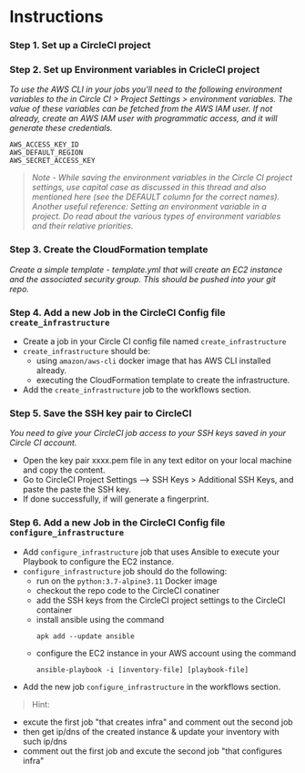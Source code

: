 # Instructions
### Step 1. Set up a CircleCI project
### Step 2. Set up Environment variables in CricleCI project
*To use the AWS CLI in your jobs you'll need to the following environment variables to the in Circle CI > Project Settings > environment variables. The value of these variables can be fetched from the AWS IAM user.
If not already, create an AWS IAM user with programmatic access, and it will generate these credentials.*
```
AWS_ACCESS_KEY_ID
AWS_DEFAULT_REGION
AWS_SECRET_ACCESS_KEY
```
>*Note - While saving the environment variables in the Circle CI project settings, use capital case as discussed in this thread and also mentioned here (see the DEFAULT column for the correct names).
Another useful reference: Setting an environment variable in a project. Do read about the various types of environment variables and their relative priorities.*
### Step 3. Create the CloudFormation template
*Create a simple template - template.yml that will create an EC2 instance and the associated security group. This should be pushed into your git repo.*
### Step 4. Add a new Job in the CircleCI Config file ```create_infrastructure```
* Create a job in your Circle CI config file named ```create_infrastructure```
* ```create_infrastructure``` should be:
    - using ```amazon/aws-cli``` docker image that has AWS CLI installed already.
    - executing the CloudFormation template to create the infrastructure.
* Add the ```create_infrastructure``` job to the workflows section.
### Step 5. Save the SSH key pair to CircleCI
*You need to give your CircleCI job access to your SSH keys saved in your Circle CI account.*
* Open the key pair xxxx.pem file in any text editor on your local machine and copy the content.
* Go to CircleCI Project Settings --> SSH Keys > Additional SSH Keys, and paste the paste the SSH key.
* If done successfully, if will generate a fingerprint.
### Step 6. Add a new Job in the CircleCI Config file ```configure_infrastructure```
* Add ```configure_infrastructure``` job that uses Ansible to execute your Playbook to configure the EC2 instance.
* ```configure_infrastructure``` job should do the following:
    - run on the ```python:3.7-alpine3.11``` Docker image
    - checkout the repo code to the CircleCI conatiner
    - add the SSH keys from the CircleCI project settings to the CircleCI container
    - install ansible using the command
        ```
        apk add --update ansible
        ```
    - configure the EC2 instance in your AWS account using the command
        ```
        ansible-playbook -i [inventory-file] [playbook-file]
        ```
* Add the new job ```configure_infrastructure``` in the workflows section.

> Hint:
* excute the first job "that creates infra" and comment out the second job 
* then get ip/dns of the created instance & update your inventory with such ip/dns
* comment out the first job and excute the second job "that configures infra"

 


